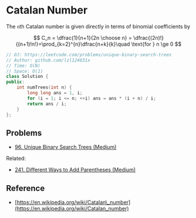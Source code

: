# Catalan Number

The `n`th Catalan number is given directly in terms of binomial coefficients by

$$
C_n = \dfrac{1}{n+1}{2n \choose n} = \dfrac{(2n)!}{(n+1)!n!}=\prod_{k=2}^{n}\dfrac{n+k}{k}\quad \text{for } n \ge 0
$$

```cpp
// OJ: https://leetcode.com/problems/unique-binary-search-trees
// Author: github.com/lzl124631x
// Time: O(N)
// Space: O(1)
class Solution {
public:
    int numTrees(int n) {
        long long ans = 1, i;
        for (i = 1; i <= n; ++i) ans = ans * (i + n) / i;
        return ans / i;
    }
};
```

## Problems

* [96. Unique Binary Search Trees \(Medium\)](https://leetcode.com/problems/unique-binary-search-trees/)

Related:

* [241. Different Ways to Add Parentheses (Medium)](https://leetcode.com/problems/different-ways-to-add-parentheses/)

## Reference

* [https://en.wikipedia.org/wiki/Catalan\_number](https://en.wikipedia.org/wiki/Catalan_number)



